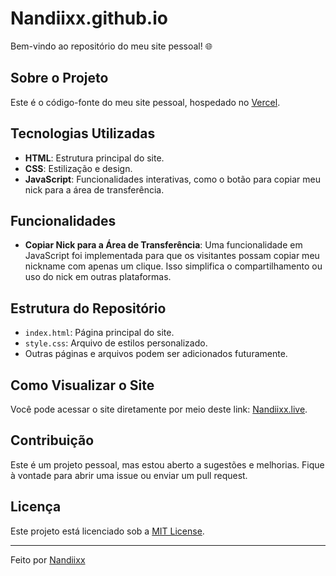 # Nandiixx.github.io

Bem-vindo ao repositório do meu site pessoal! 🌐

## Sobre o Projeto

Este é o código-fonte do meu site pessoal, hospedado no [Vercel](https://vercel.com/home). 

## Tecnologias Utilizadas

- **HTML**: Estrutura principal do site.
- **CSS**: Estilização e design.
- **JavaScript**: Funcionalidades interativas, como o botão para copiar meu nick para a área de transferência.

## Funcionalidades

- **Copiar Nick para a Área de Transferência**: 
  Uma funcionalidade em JavaScript foi implementada para que os visitantes possam copiar meu nickname com apenas um clique. Isso simplifica o compartilhamento ou uso do nick em outras plataformas.

## Estrutura do Repositório

- `index.html`: Página principal do site.
- `style.css`: Arquivo de estilos personalizado.
- Outras páginas e arquivos podem ser adicionados futuramente.

## Como Visualizar o Site

Você pode acessar o site diretamente por meio deste link: [Nandiixx.live](https://www.nandiixx.live).

## Contribuição

Este é um projeto pessoal, mas estou aberto a sugestões e melhorias. Fique à vontade para abrir uma issue ou enviar um pull request.

## Licença

Este projeto está licenciado sob a [MIT License](LICENSE).

---

Feito por [Nandiixx](https://github.com/Nandiixx)
